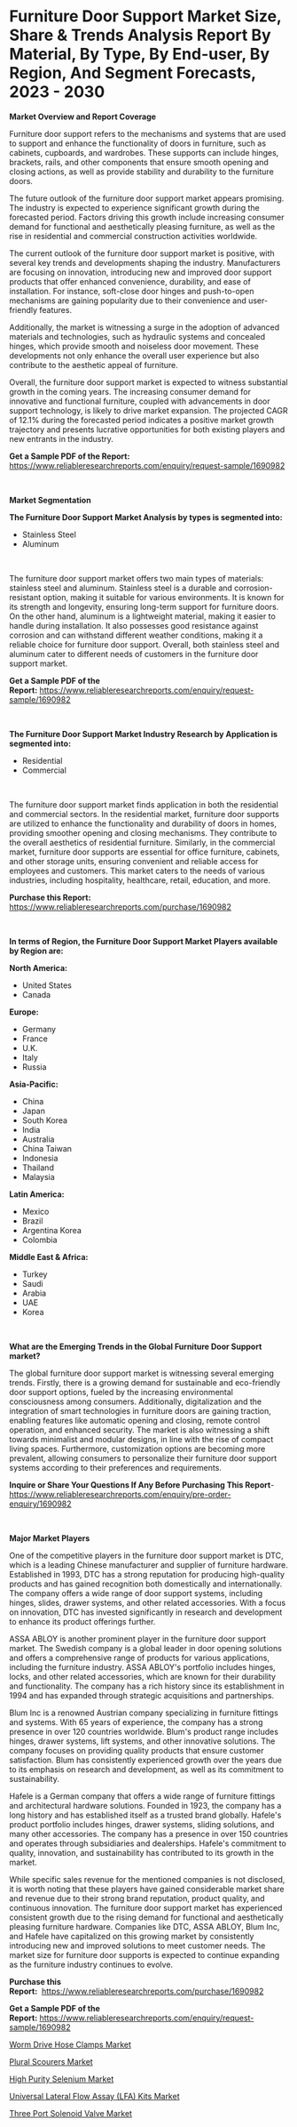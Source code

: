 <p><h1>Furniture Door Support Market Size, Share & Trends Analysis Report By Material, By Type, By End-user, By Region, And Segment Forecasts, 2023 - 2030</h1></p><p><strong>Market Overview and Report Coverage</strong></p>
<p><p>Furniture door support refers to the mechanisms and systems that are used to support and enhance the functionality of doors in furniture, such as cabinets, cupboards, and wardrobes. These supports can include hinges, brackets, rails, and other components that ensure smooth opening and closing actions, as well as provide stability and durability to the furniture doors.</p><p>The future outlook of the furniture door support market appears promising. The industry is expected to experience significant growth during the forecasted period. Factors driving this growth include increasing consumer demand for functional and aesthetically pleasing furniture, as well as the rise in residential and commercial construction activities worldwide.</p><p>The current outlook of the furniture door support market is positive, with several key trends and developments shaping the industry. Manufacturers are focusing on innovation, introducing new and improved door support products that offer enhanced convenience, durability, and ease of installation. For instance, soft-close door hinges and push-to-open mechanisms are gaining popularity due to their convenience and user-friendly features.</p><p>Additionally, the market is witnessing a surge in the adoption of advanced materials and technologies, such as hydraulic systems and concealed hinges, which provide smooth and noiseless door movement. These developments not only enhance the overall user experience but also contribute to the aesthetic appeal of furniture.</p><p>Overall, the furniture door support market is expected to witness substantial growth in the coming years. The increasing consumer demand for innovative and functional furniture, coupled with advancements in door support technology, is likely to drive market expansion. The projected CAGR of 12.1% during the forecasted period indicates a positive market growth trajectory and presents lucrative opportunities for both existing players and new entrants in the industry.</p></p>
<p><strong>Get a Sample PDF of the Report:</strong> <a href="https://www.reliableresearchreports.com/enquiry/request-sample/1690982">https://www.reliableresearchreports.com/enquiry/request-sample/1690982</a></p>
<p>&nbsp;</p>
<p><strong>Market Segmentation</strong></p>
<p><strong>The Furniture Door Support Market Analysis by types is segmented into:</strong></p>
<p><ul><li>Stainless Steel</li><li>Aluminum</li></ul></p>
<p>&nbsp;</p>
<p><p>The furniture door support market offers two main types of materials: stainless steel and aluminum. Stainless steel is a durable and corrosion-resistant option, making it suitable for various environments. It is known for its strength and longevity, ensuring long-term support for furniture doors. On the other hand, aluminum is a lightweight material, making it easier to handle during installation. It also possesses good resistance against corrosion and can withstand different weather conditions, making it a reliable choice for furniture door support. Overall, both stainless steel and aluminum cater to different needs of customers in the furniture door support market.</p></p>
<p><strong>Get a Sample PDF of the Report:</strong>&nbsp;<a href="https://www.reliableresearchreports.com/enquiry/request-sample/1690982">https://www.reliableresearchreports.com/enquiry/request-sample/1690982</a></p>
<p>&nbsp;</p>
<p><strong>The Furniture Door Support Market Industry Research by Application is segmented into:</strong></p>
<p><ul><li>Residential</li><li>Commercial</li></ul></p>
<p>&nbsp;</p>
<p><p>The furniture door support market finds application in both the residential and commercial sectors. In the residential market, furniture door supports are utilized to enhance the functionality and durability of doors in homes, providing smoother opening and closing mechanisms. They contribute to the overall aesthetics of residential furniture. Similarly, in the commercial market, furniture door supports are essential for office furniture, cabinets, and other storage units, ensuring convenient and reliable access for employees and customers. This market caters to the needs of various industries, including hospitality, healthcare, retail, education, and more.</p></p>
<p><strong>Purchase this Report:</strong>&nbsp; <a href="https://www.reliableresearchreports.com/purchase/1690982">https://www.reliableresearchreports.com/purchase/1690982</a></p>
<p>&nbsp;</p>
<p><strong>In terms of Region, the Furniture Door Support Market Players available by Region are:</strong></p>
<p>
    <p> <strong> North America: </strong>
        <ul>
            <li>United States</li>
            <li>Canada</li>
        </ul>
        </p> 
    <p> <strong> Europe: </strong>
        <ul>
            <li>Germany</li>
            <li>France</li>
            <li>U.K.</li>
            <li>Italy</li>
            <li>Russia</li>
        </ul>
        </p> 
    <p> <strong> Asia-Pacific: </strong>
        <ul>
            <li>China</li>
            <li>Japan</li>
            <li>South Korea</li>
            <li>India</li>
            <li>Australia</li>
            <li>China Taiwan</li>
            <li>Indonesia</li>
            <li>Thailand</li>
            <li>Malaysia</li>
        </ul>
        </p> 
    <p> <strong> Latin America: </strong>
        <ul>
            <li>Mexico</li>
            <li>Brazil</li>
            <li>Argentina Korea</li>
            <li>Colombia</li>
        </ul>
        </p> 
    <p> <strong> Middle East & Africa: </strong>
        <ul>
            <li>Turkey</li>
            <li>Saudi</li>
            <li>Arabia</li>
            <li>UAE</li>
            <li>Korea</li>
        </ul>
    </p>
    </p>
<p>&nbsp;</p>
<p><strong>What are the Emerging Trends in the Global Furniture Door Support market?</strong></p>
<p><p>The global furniture door support market is witnessing several emerging trends. Firstly, there is a growing demand for sustainable and eco-friendly door support options, fueled by the increasing environmental consciousness among consumers. Additionally, digitalization and the integration of smart technologies in furniture doors are gaining traction, enabling features like automatic opening and closing, remote control operation, and enhanced security. The market is also witnessing a shift towards minimalist and modular designs, in line with the rise of compact living spaces. Furthermore, customization options are becoming more prevalent, allowing consumers to personalize their furniture door support systems according to their preferences and requirements.</p></p>
<p><strong>Inquire or Share Your Questions If Any Before Purchasing This Report</strong>- <a href="https://www.reliableresearchreports.com/enquiry/pre-order-enquiry/1690982">https://www.reliableresearchreports.com/enquiry/pre-order-enquiry/1690982</a></p>
<p>&nbsp;</p>
<p><strong>Major Market Players</strong></p>
<p><p>One of the competitive players in the furniture door support market is DTC, which is a leading Chinese manufacturer and supplier of furniture hardware. Established in 1993, DTC has a strong reputation for producing high-quality products and has gained recognition both domestically and internationally. The company offers a wide range of door support systems, including hinges, slides, drawer systems, and other related accessories. With a focus on innovation, DTC has invested significantly in research and development to enhance its product offerings further.</p><p>ASSA ABLOY is another prominent player in the furniture door support market. The Swedish company is a global leader in door opening solutions and offers a comprehensive range of products for various applications, including the furniture industry. ASSA ABLOY's portfolio includes hinges, locks, and other related accessories, which are known for their durability and functionality. The company has a rich history since its establishment in 1994 and has expanded through strategic acquisitions and partnerships.</p><p>Blum Inc is a renowned Austrian company specializing in furniture fittings and systems. With 65 years of experience, the company has a strong presence in over 120 countries worldwide. Blum's product range includes hinges, drawer systems, lift systems, and other innovative solutions. The company focuses on providing quality products that ensure customer satisfaction. Blum has consistently experienced growth over the years due to its emphasis on research and development, as well as its commitment to sustainability.</p><p>Hafele is a German company that offers a wide range of furniture fittings and architectural hardware solutions. Founded in 1923, the company has a long history and has established itself as a trusted brand globally. Hafele's product portfolio includes hinges, drawer systems, sliding solutions, and many other accessories. The company has a presence in over 150 countries and operates through subsidiaries and dealerships. Hafele's commitment to quality, innovation, and sustainability has contributed to its growth in the market.</p><p>While specific sales revenue for the mentioned companies is not disclosed, it is worth noting that these players have gained considerable market share and revenue due to their strong brand reputation, product quality, and continuous innovation. The furniture door support market has experienced consistent growth due to the rising demand for functional and aesthetically pleasing furniture hardware. Companies like DTC, ASSA ABLOY, Blum Inc, and Hafele have capitalized on this growing market by consistently introducing new and improved solutions to meet customer needs. The market size for furniture door supports is expected to continue expanding as the furniture industry continues to evolve.</p></p>
<p><strong>Purchase this Report:</strong>&nbsp;&nbsp;<a href="https://www.reliableresearchreports.com/purchase/1690982">https://www.reliableresearchreports.com/purchase/1690982</a></p>
<p></p>
<p><strong>Get a Sample PDF of the Report:</strong>&nbsp;<a href="https://www.reliableresearchreports.com/enquiry/request-sample/1690982">https://www.reliableresearchreports.com/enquiry/request-sample/1690982</a></p>
<p><p><a href="https://www.linkedin.com/pulse/worm-drive-hose-clamps-market-insights-players-forecast-iu4cc/">Worm Drive Hose Clamps Market</a></p><p><a href="https://medium.com/@mariablack1944/plural-scourers-market-furnishes-information-on-market-share-market-trends-and-market-growth-65f68e0484a3">Plural Scourers Market</a></p><p><a href="https://www.linkedin.com/pulse/high-purity-selenium-market-research-report-unlocks-pofzc/">High Purity Selenium Market</a></p><p><a href="https://medium.com/@donnakelly19891/universal-lateral-flow-assay-lfa-kits-market-analysis-and-sze-forecasted-for-period-from-2023-to-bf4675150cf1">Universal Lateral Flow Assay (LFA) Kits Market</a></p><p><a href="https://www.linkedin.com/pulse/three-port-solenoid-valve-market-insights-players-enbqc/">Three Port Solenoid Valve Market</a></p></p>
